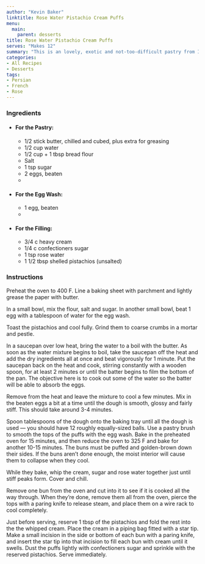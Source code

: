 ```yaml
---
author: "Kevin Baker"
linktitle: Rose Water Pistachio Cream Puffs
menu:
  main:
    parent: desserts
title: Rose Water Pistachio Cream Puffs
serves: "Makes 12"
summary: "This is an lovely, exotic and not-too-difficult pastry from Iran."
categories:
- All Recipes
- Desserts
tags:
- Persian
- French
- Rose
---
```


### Ingredients

<div class="ingredient-list">

* #### For the Pastry:
  * 1/2 stick butter, chilled and cubed, plus extra for greasing
  * 1/2 cup water
  * 1/2 cup + 1 tbsp bread flour
  * Salt
  * 1 tsp sugar
  * 2 eggs, beaten
  * 
* #### For the Egg Wash:
  * 1 egg, beaten
  * 
* #### For the Filling:
  * 3/4 c heavy cream
  * 1/4 c confectioners sugar
  * 1 tsp rose water
  * 1 1/2 tbsp shelled pistachios (unsalted)
  
</div>

### Instructions
Preheat the oven to 400 F. Line a baking sheet with parchment and lightly grease the paper with butter.

In a small bowl, mix the flour, salt and sugar.  In another small bowl, beat 1 egg with a tablespoon of water for the egg wash.

Toast the pistachios and cool fully. Grind them to coarse crumbs in a mortar and pestle.

In a saucepan over low heat, bring the water to a boil with the butter.  As soon as the water mixture begins to boil, take the saucepan off the heat and add the dry ingredients all at once and beat vigorously for 1 minute. Put the saucepan back on the heat and cook, stirring constantly with a wooden spoon, for at least 2 minutes or until the batter begins to film the bottom of the pan. The objective here is to cook out some of the water so the batter will be able to absorb the eggs.

Remove from the heat and leave the mixture to cool a few minutes. Mix in the beaten eggs a bit at a time until the dough is smooth, glossy and fairly stiff. This should take around 3-4 minutes.

Spoon tablespoons of the dough onto the baking tray until all the dough is used — you should have 12 roughly equally-sized balls. Use a pastry brush to smooth the tops of the puffs with the egg wash. Bake in the preheated oven for 15 minutes, and then reduce the oven to 325 F and bake for another 10-15 minutes. The buns must be puffed and golden-brown down their sides. If the buns aren’t done enough, the moist interior will cause them to collapse when they cool.

While they bake, whip the cream, sugar and rose water together just until stiff peaks form. Cover and chill. 

Remove one bun from the oven and cut into it to see if it is cooked all the way through. When they’re done, remove them all from the oven, pierce the tops with a paring knife to release steam, and place them on a wire rack to cool completely.

Just before serving, reserve 1 tbsp of the pistachios and fold the rest into the the whipped cream. Place the cream in a piping bag fitted with a star tip. Make a small incision in the side or bottom of each bun with a paring knife, and insert the star tip into that incision to fill each bun with cream until it swells.  Dust the puffs lightly with confectioners sugar and sprinkle with the reserved pistachios. Serve immediately.